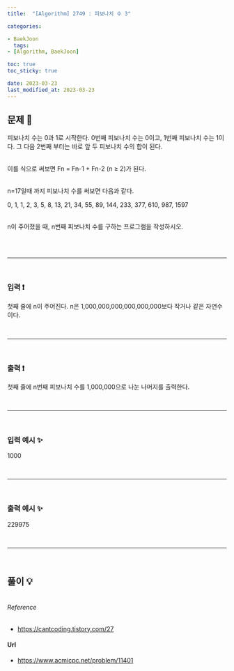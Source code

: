 ```yaml
---
title:  "[Algorithm] 2749 : 피보나치 수 3"

categories:

- BaekJoon
  tags:
- [Algorithm, BaekJoon]

toc: true
toc_sticky: true

date: 2023-03-23
last_modified_at: 2023-03-23
---
```


## 문제 🔎

피보나치 수는 0과 1로 시작한다. 0번째 피보나치 수는 0이고, 1번째 피보나치 수는 1이다. 그 다음 2번째 부터는 바로 앞 두 피보나치 수의 합이 된다. <br> <br>

이를 식으로 써보면 Fn = Fn-1 + Fn-2 (n ≥ 2)가 된다. <br> <br>

n=17일때 까지 피보나치 수를 써보면 다음과 같다. <br>

0, 1, 1, 2, 3, 5, 8, 13, 21, 34, 55, 89, 144, 233, 377, 610, 987, 1597 <br> <br>

n이 주어졌을 때, n번째 피보나치 수를 구하는 프로그램을 작성하시오. <br> <br>

<br>

---

<br>

### 입력 ❗

첫째 줄에 n이 주어진다. n은 1,000,000,000,000,000,000보다 작거나 같은 자연수이다.

<br>

---

<br>

### 출력 ❗

첫째 줄에 n번째 피보나치 수를 1,000,000으로 나눈 나머지를 출력한다.

<br>

---

<br>

### 입력 예시 ✨

1000

<br>

---

<br>

### 출력 예시 ✨

229975

<br>

---

<br>

## 풀이 💡

```python

```

###### Reference

- https://cantcoding.tistory.com/27

#### Url

- https://www.acmicpc.net/problem/11401

